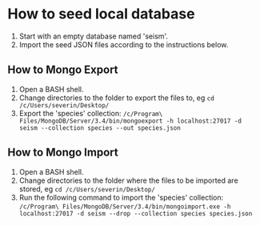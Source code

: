 # How to seed local database

1. Start with an empty database named 'seism'.
1. Import the seed JSON files according to the instructions below.

## How to Mongo Export

1. Open a BASH shell.
1. Change directories to the folder to export the files to, eg
``cd /c/Users/severin/Desktop/``
1. Export the 'species' collection:
``/c/Program\ Files/MongoDB/Server/3.4/bin/mongoexport -h localhost:27017 -d seism --collection species --out species.json``

## How to Mongo Import

1. Open a BASH shell.
1. Change directories to the folder where the files to be imported are stored, eg
``cd /c/Users/severin/Desktop/``
1. Run the following command to import the 'species' collection:
``/c/Program\ Files/MongoDB/Server/3.4/bin/mongoimport.exe -h localhost:27017 -d seism --drop --collection species species.json``
